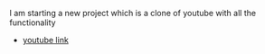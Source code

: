 I am starting a new project which is a clone of youtube with all the functionality 

- [youtube link]("https://www.youtube.com/")